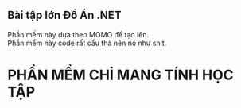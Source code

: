 ## Bài tập lớn Đồ Án .NET
Phần mềm này dựa theo MOMO để tạo lên.  
Phần mềm này code rất cẩu thả nên nó như shit.  

# PHẦN MỀM CHỈ MANG TÍNH HỌC TẬP
